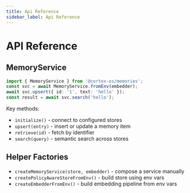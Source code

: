 ```yaml
---
title: Api Reference
sidebar_label: Api Reference
---
```


# API Reference

## MemoryService
```typescript
import { MemoryService } from '@cortex-os/memories';
const svc = await MemoryService.fromEnv(embedder);
await svc.upsert({ id: '1', text: 'hello' });
const result = await svc.search('hello');
```
Key methods:
- `initialize()` - connect to configured stores
- `upsert(entry)` - insert or update a memory item
- `retrieve(id)` - fetch by identifier
- `search(query)` - semantic search across stores

## Helper Factories
- `createMemoryService(store, embedder)` - compose a service manually
- `createPolicyAwareStoreFromEnv()` - build store using env vars
- `createEmbedderFromEnv()` - build embedding pipeline from env vars

```